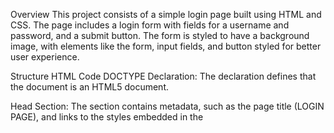 Overview
This project consists of a simple login page built using HTML and CSS. The page includes a login form with fields for a username and password, and a submit button. The form is styled to have a background image, with elements like the form, input fields, and button styled for better user experience.

Structure
HTML Code
DOCTYPE Declaration:
The <!DOCTYPE html> declaration defines that the document is an HTML5 document.

Head Section:
The <head> section contains metadata, such as the page title (LOGIN PAGE), and links to the styles embedded in the <style> tag.

Body Section:

Contains the actual content of the webpage.
The main component here is a div with the class login, which contains the login form.
The form has:
A heading (<h1> LOG-IN </h1>).
Two labeled input fields: one for the username and one for the password.
A submit button for the user to log in.
CSS Styling
Body Styling:
The body is set up to occupy the full height of the viewport (height: 100vh). Flexbox is used to center the login form both horizontally and vertically.

Login Form Styling:
The .login class defines the appearance of the login form container:

It has a fixed width and height (400px by 500px).
A background image is applied with background-size: cover and background-position: center to ensure that the image fits nicely within the form.
A border, box-shadow, and border-radius are added for aesthetic purposes.
Form Layout:
The form itself uses flexbox for layout, allowing for vertical alignment of form elements with consistent spacing using gap: 5px.

Typography:
The heading (h1) and labels have custom styling. The heading has a text-shadow for visual effect, and the font size is set to 40px for emphasis.

Input Fields:
The input fields have rounded corners, padding for comfortable typing, and a semi-transparent background (rgba(255, 255, 255, 0.178)).

Button Styling:
The button is styled with rounded corners (border-radius: 40px), a shadow effect, and a color transition when hovered (background-color: aqua). The button is interactive, with changes in color and shadow when hovered.

Usage
This is a simple, static HTML page for a login form. The form doesn't have any functionality by default to submit the data, as no back-end logic is included. To add functionality, you would need to integrate it with a back-end service for authentication.
